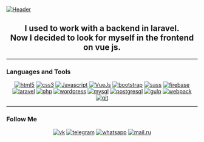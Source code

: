 [![Header](https://github.com/Sepol/sepol/blob/master/assets/git-preview.jpg)](#)

<div align="center">

## I used to work with a backend in laravel. <br> Now I decided to look for myself in the frontend on vue js.

</div>

***

### Languages and Tools

<div align="center" cursor="none">

[![html5](https://img.shields.io/badge/-html5-black?style=for-the-badge&logo=html5)](#)
[![css3](https://img.shields.io/badge/-css3-black?style=for-the-badge&logo=css3)](#)
[![Javascript](https://img.shields.io/badge/-Javascript-black?style=for-the-badge&logo=javascript)](#)
[![VueJs](https://img.shields.io/badge/-Vue&nbsp;js-35495e?style=for-the-badge&logo=v&logoColor=41b883)](#)
[![bootstrap](https://img.shields.io/badge/-bootstrap-black?style=for-the-badge&logo=bootstrap)](#)
[![sass](https://img.shields.io/badge/-sass-black?style=for-the-badge&logo=sass)](#)
[![firebase](https://img.shields.io/badge/-firebase-black?style=for-the-badge&logo=firebase)](#)
[![laravel](https://img.shields.io/badge/-laravel-black?style=for-the-badge&logo=laravel)](#)
[![php](https://img.shields.io/badge/-php-black?style=for-the-badge&logo=php)](#)
[![wordpress](https://img.shields.io/badge/-wordpress-black?style=for-the-badge&logo=wordpress)](#)
[![mysql](https://img.shields.io/badge/-mysql-black?style=for-the-badge&logo=mysql)](#)
[![postgresql](https://img.shields.io/badge/-postgresql-black?style=for-the-badge&logo=postgresql)](#)
[![gulp](https://img.shields.io/badge/-gulp-black?style=for-the-badge&logo=gulp)](#)
[![webpack](https://img.shields.io/badge/-webpack-black?style=for-the-badge&logo=webpack)](#)
[![git](https://img.shields.io/badge/-git-black?style=for-the-badge&logo=git)](#)

</div>

***
### Follow Me

<div align="center">

[![vk](https://img.shields.io/badge/-vk-black?style=for-the-badge&logo=vk)](https://vk.com/sergey_polyansk)
[![telegram](https://img.shields.io/badge/-telegram-black?style=for-the-badge&logo=telegram)](https://t.me/sergey_sepol)
[![whatsapp](https://img.shields.io/badge/-whatsapp-black?style=for-the-badge&logo=whatsapp)](https://wa.me/+79995602933/?text=)
[![mail.ru](https://img.shields.io/badge/-mail.ru-black?style=for-the-badge&logo=mail.ru)](https://e.mail.ru/compose/?to=seregapol1998@mail.ru)

</div>

  
